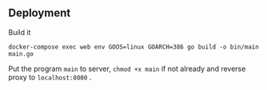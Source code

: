 ## Deployment

Build it
```
docker-compose exec web env GOOS=linux GOARCH=386 go build -o bin/main main.go 
```

Put the program `main` to server, `chmod +x main` if not already and reverse proxy to `localhost:8000` .
